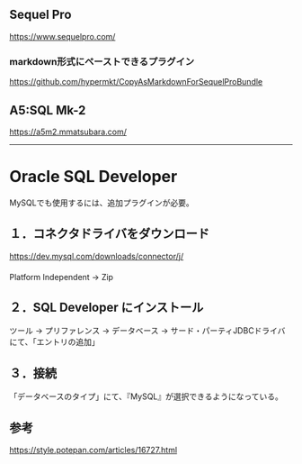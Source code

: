 ## Sequel Pro
<https://www.sequelpro.com/>


### markdown形式にペーストできるプラグイン
<https://github.com/hypermkt/CopyAsMarkdownForSequelProBundle>


## A5:SQL Mk-2
<https://a5m2.mmatsubara.com/>

_________________________________________________________________________________
# Oracle SQL Developer
MySQLでも使用するには、追加プラグインが必要。

## １．コネクタドライバをダウンロード
<https://dev.mysql.com/downloads/connector/j/>  
　  
Platform Independent → Zip  


## ２．SQL Developer にインストール
ツール → プリファレンス → データベース → サード・パーティJDBCドライバにて、「エントリの追加」


## ３．接続
「データベースのタイプ」にて、『MySQL』が選択できるようになっている。



## 参考
<https://style.potepan.com/articles/16727.html>


